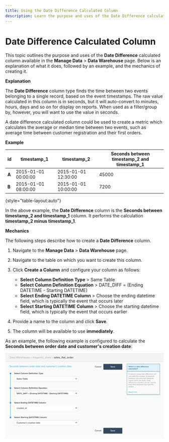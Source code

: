 ```yaml
---
title: Using the Date Difference Calculated Column
description: Learn the purpose and uses of the Date Difference calculated column.
---
```

# Date Difference Calculated Column

 This topic outlines the purpose and uses of the **Date Difference** calculated column available in the **Manage Data** > **Data Warehouse** page. Below is an explanation of what it does, followed by an example, and the mechanics of creating it.

**Explanation**

The **Date Difference** column type finds the time between two events belonging to a single record, based on the event timestamps. The raw value calculated in this column is in seconds, but it will auto-convert to minutes, hours, days and so on for display on reports. When used as a filter/group by, however, you will want to use the value in seconds.

A date difference calculated column could be used to create a metric which calculates the average or median time between two events, such as average time between customer registration and their first orders.

**Example**

|**id**|**timestamp_1**|**timestamp_2**|**Seconds between timestamp_2 and timestamp_1**|
|--- |--- |--- |--- |
|**A**|2015-01-01 00:00:00|2015-01-01 12:30:00|45000|
|**B**|2015-01-01 08:00:00|2015-01-01 10:00:00|7200|

{style="table-layout:auto"}


In the above example, the **Date Difference** column is the **Seconds between timestamp_2 and timestamp_1** column. It performs the calculation **timestamp_2 minus timestamp_1**.

**Mechanics**

The following steps describe how to create a **Date Difference** column.

1. Navigate to the **Manage Data** > **Data Warehouse** page.
1. Navigate to the table on which you want to create this column.
1. Click **Create a Column** and configure your column as follows:
    * **Select Column Definition Type** > Same Table
    * **Select Column Definition Equation** > DATE_DIFF = (Ending DATETIME - Starting DATETIME)
    * **Select Ending DATETIME Column** > Choose the ending datetime field, which is typically the event that occurs later
    * **Select Starting DATETIME Column** > Choose the starting datetime field, which is typically the event that occurs earlier

1. Provide a name to the column and click **Save**.
1. The column will be available to use **immediately**.

As an example, the following example is configured to calculate the **Seconds between order date and customer's creation date**:

![](../../assets/date_diff.png)
